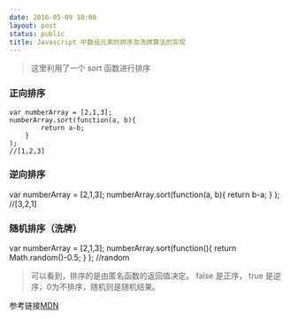 ```yaml
---
date: 2016-05-09 10:00
layout: post
status: public
title: Javascript 中数组元素的排序及洗牌算法的实现
---
```


>这里利用了一个 sort 函数进行排序

### 正向排序
```
var numberArray = [2,1,3];
numberArray.sort(function(a, b){
        return a-b;
    }
); 
//[1,2,3]
```

### 逆向排序
var numberArray = [2,1,3];
numberArray.sort(function(a, b){
        return b-a;
    }
); 
//[3,2,1]
### 随机排序（洗牌）
var numberArray = [2,1,3];
numberArray.sort(function(){
        return Math.random()-0.5;
    }
); 
//random

>可以看到，排序的是由匿名函数的返回值决定。 false 是正序， true 是逆序，0为不排序，随机则是随机结果。

参考链接[MDN](https://developer.mozilla.org/zh-CN/docs/Web/JavaScript/Reference/Global_Objects/Array/sort)